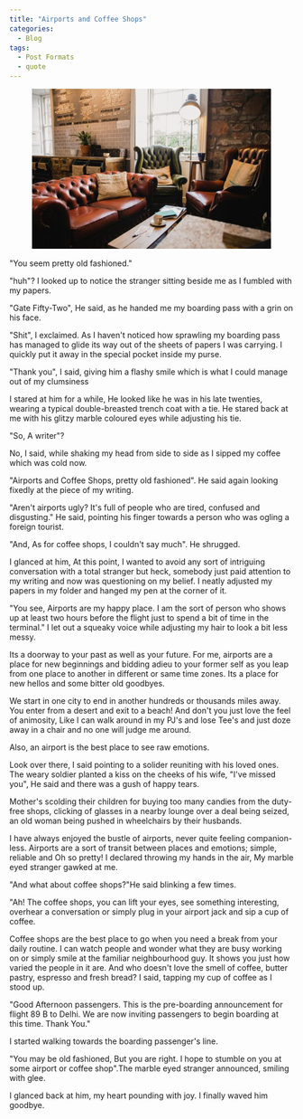 ```yaml
---
title: "Airports and Coffee Shops"
categories:
  - Blog
tags:
  - Post Formats
  - quote
---
```

<figure>
  <img src="/assets/images/iheff.jpg">
</figure>

"You seem pretty old fashioned."



 "huh"? I looked up to notice the stranger sitting beside me as I fumbled with my papers.



"Gate Fifty-Two", He said, as he handed me my boarding pass with a grin on his face.



"Shit", I exclaimed. As I haven't noticed how sprawling my boarding pass has managed to glide its way out of the sheets of papers I was carrying. I quickly put it away in the special pocket inside my purse.



"Thank you", I said, giving him a flashy smile which is what I could manage out of my clumsiness 



I stared at him for a while, He looked like he was in his late twenties, wearing a typical double-breasted trench coat with a tie. He stared back at me with his glitzy marble coloured eyes while adjusting his tie.



"So, A writer"?



No, I said, while shaking my head from side to side as I sipped my coffee which was cold now.



"Airports and Coffee Shops, pretty old fashioned". He said again looking fixedly at the piece of my writing.

"Aren't airports ugly? It's full of people who are tired, confused and disgusting." He said, pointing his finger towards a person who was ogling a foreign tourist.

"And, As for coffee shops, I couldn't say much". He shrugged.



I glanced at him, At this point, I wanted to avoid any sort of intriguing conversation with a total stranger but heck, somebody just paid attention to my writing and now was questioning on my belief. I neatly adjusted my papers in my folder and hanged my pen at the corner of it.



"You see, Airports are my happy place. I am the sort of person who shows up at least two hours before the flight just to spend a bit of time in the terminal." I let out a squeaky voice while adjusting my hair to look a bit less messy.



Its a doorway to your past as well as your future. For me, airports are a place for new beginnings and bidding adieu to your former self as you leap from one place to another in different or same time zones. Its a place for new hellos and some bitter old goodbyes.

We start in one city to end in another hundreds or thousands miles away. You enter from a desert and exit to a beach! And don't you just love the feel of animosity, Like I can walk around in my PJ's and lose Tee's and just doze away in a chair and no one will judge me around.

Also, an airport is the best place to see raw emotions.

Look over there, I said pointing to a solider reuniting with his loved ones. The weary soldier planted a kiss on the cheeks of his wife, "I've missed you", He said and there was a gush of happy tears.

Mother's scolding their children for buying too many candies from the duty-free shops, clicking of glasses in a nearby lounge over a deal being seized, an old woman being pushed in wheelchairs by their husbands. 

I have always enjoyed the bustle of airports, never quite feeling companion-less. Airports are a sort of transit between places and emotions; simple, reliable and Oh so pretty! I declared throwing my hands in the air, My marble eyed stranger gawked at me.



"And what about coffee shops?"He said blinking a few times.

"Ah! The coffee shops, you can lift your eyes, see something interesting, overhear a conversation or simply plug in your airport jack and sip a cup of coffee.

Coffee shops are the best place to go when you need a break from your daily routine. I can watch people and wonder what they are busy working on or simply smile at the familiar neighbourhood guy. It shows you just how varied the people in it are. And who doesn't love the smell of coffee, butter pastry, espresso and fresh bread? I said, tapping my cup of coffee as I stood up.



"Good Afternoon passengers. This is the pre-boarding announcement for flight 89 B to Delhi. We are now inviting passengers to begin boarding at this time. Thank You."



I started walking towards the boarding passenger's line.

"You may be old fashioned, But you are right. I hope to stumble on you at some airport or coffee shop".The marble eyed stranger announced, smiling with glee.



I glanced back at him, my heart pounding with joy. I finally waved him goodbye.
